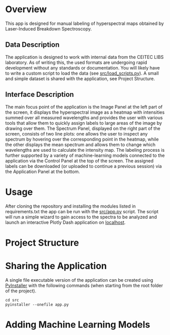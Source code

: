 # Overview
This app is designed for manual labeling of hyperspectral maps obtained by Laser-Induced Breakdown Spectroscopy.

## Data Description
The application is designed to work with internal data from the CEITEC LIBS laboratory. As of writing this, the used formats are undergoing rapid development without any standards or documentation. You will likely have to write a custom script to load the data (see [src/load_scripts.py](src/load_scripts.py)). A small and simple dataset is shared with the application, see Project Structure.

## Interface Description
The main focus point of the application is the Image Panel at the left part of the screen, it displays the hyperspectral image as a heatmap with intensities summed over all measured wavelengths and provides the user with various tools that allow them to quickly assign labels to large areas of the image by drawing over them. The Spectrum Panel, displayed on the right part of the screen, consists of two line plots: one allows the user to inspect any spectrum by hovering over the corresponding point in the heatmap, while the other displays the mean spectrum and allows them to change which wavelengths are used to calculate the intensity map. The labeling process is further supported by a variety of machine-learning models connected to the application via the Control Panel at the top of the screen. The assigned labels can be downloaded (or uploaded to continue a previous session) via the Application Panel at the bottom.

# Usage
After cloning the repository and installing the modules listed in requirements.txt the app can be run with the [src/app.py](src/app.py) script. The script will run a simple wizard to gain access to the spectra to be analyzed and launch an interactive Plotly Dash application on [localhost](http://127.0.0.1:8050).

# Project Structure

# Sharing the Application
A single file executable version of the application can be created using [PyInstaller](https://pyinstaller.org/en/stable/) with the following commands (when starting from the root folder of the project).

```
cd src
pyinstaller --onefile app.py
```

# Adding Machine Learning Models

